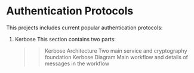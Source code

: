 # Authentication Protocols
This projects includes current popular authentication protocols:
1. Kerbose
This section contains two parts:
    >> Kerbose Architecture
       Two main service and cryptography foundation
    >> Kerbose Diagram
       Main workflow and details of messages in the workflow
